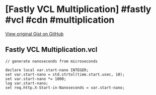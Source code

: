 # [Fastly VCL Multiplication] #fastly #vcl #cdn #multiplication

[View original Gist on GitHub](https://gist.github.com/Integralist/b904c5b29f050fd4936a7f04dba043ae)

## Fastly VCL Multiplication.vcl

```vcl
// generate nanoseconds from microseconds

declare local var.start-nano INTEGER;
set var.start-nano = std.strtol(time.start.usec, 10);
set var.start-nano *= 1000;
log var.start-nano;
set req.http.X-Start-in-Nanoseconds = var.start-nano;

```

